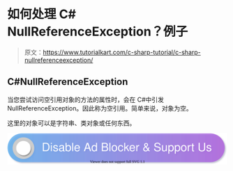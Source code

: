 # 如何处理 C# NullReferenceException？例子

> 原文：<https://www.tutorialkart.com/c-sharp-tutorial/c-sharp-nullreferenceexception/>

## C#NullReferenceException

当您尝试访问空引用对象的方法的属性时，会在 C#中引发 NullReferenceException。因此称为空引用。简单来说，对象为空。

这里的对象可以是字符串、类对象或任何东西。

[![](img/925da31b32d6bc3827932f6c8afb11bb.png)](https://www.tutorialkart.com/)